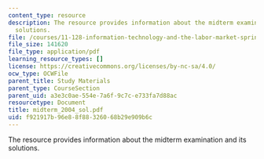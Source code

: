 ```yaml
---
content_type: resource
description: The resource provides information about the midterm examination and its
  solutions.
file: /courses/11-128-information-technology-and-the-labor-market-spring-2005/f921917b96e88f88326068b29e909b6c_midterm_2004_sol.pdf
file_size: 141620
file_type: application/pdf
learning_resource_types: []
license: https://creativecommons.org/licenses/by-nc-sa/4.0/
ocw_type: OCWFile
parent_title: Study Materials
parent_type: CourseSection
parent_uid: a3e3c0ae-554e-7a6f-9c7c-e733fa7d88ac
resourcetype: Document
title: midterm_2004_sol.pdf
uid: f921917b-96e8-8f88-3260-68b29e909b6c
---
```

The resource provides information about the midterm examination and its solutions.